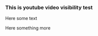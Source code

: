 ### This is youtube video visibility test

Here some text

<youtube x8ylQlc8p04>

Here something more